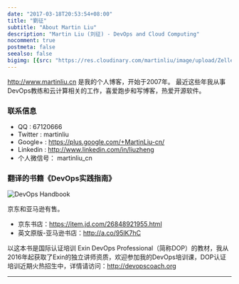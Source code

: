 ```yaml
---
date: "2017-03-18T20:53:54+08:00"
title: "劉征"
subtitle: "About Martin Liu"
description: "Martin Liu (刘征) - DevOps and Cloud Computing"
nocomment: true
postmeta: false
seealso: false
bigimg: [{src: "https://res.cloudinary.com/martinliu/image/upload/ZellerHorn_ZH-CN7123868469_1920x1080.jpg", desc: ""}]
---
```


http://www.martinliu.cn 是我的个人博客，开始于2007年。
最近这些年我从事DevOps教练和云计算相关的工作，喜爱跑步和写博客，热爱开源软件。


### 联系信息

* QQ : 67120666
* Twitter : martinliu
* Google+ : https://plus.google.com/+MartinLiu-cn/
* Linkedin : http://www.linkedin.com/in/liuzheng
* 个人微信号： martinliu_cn



### 翻译的书籍《DevOps实践指南》

![DevOps Handbook](http://res.cloudinary.com/martinliu/image/upload/v1524360305/devops-handboo-3d-500x500.jpg)

京东和亚马逊有售。

* 京东书店：https://item.jd.com/26848921955.html
* 英文原版-亚马逊书店：http://a.co/95lK7hC

以这本书是国际认证培训 Exin DevOps Professional（简称DOP）的教材，我从2016年起获取了Exin的独立讲师资质，欢迎参加我的DevOps培训课，DOP认证培训近期火热招生中，详情请访问：http://devopscoach.org

----